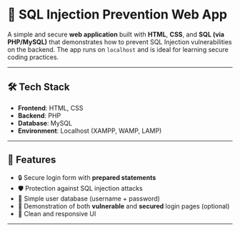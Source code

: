 # 🔐 SQL Injection Prevention Web App

A simple and secure **web application** built with **HTML**, **CSS**, and **SQL (via PHP/MySQL)** that demonstrates how to prevent SQL Injection vulnerabilities on the backend. The app runs on `localhost` and is ideal for learning secure coding practices.

---

## 🛠️ Tech Stack

- **Frontend**: HTML, CSS
- **Backend**: PHP
- **Database**: MySQL
- **Environment**: Localhost (XAMPP, WAMP, LAMP)

---

## 🚀 Features

- 🔒 Secure login form with **prepared statements**
- 🛡️ Protection against SQL injection attacks
- 📂 Simple user database (username + password)
- 🧪 Demonstration of both **vulnerable** and **secured** login pages (optional)
- 📝 Clean and responsive UI

---

